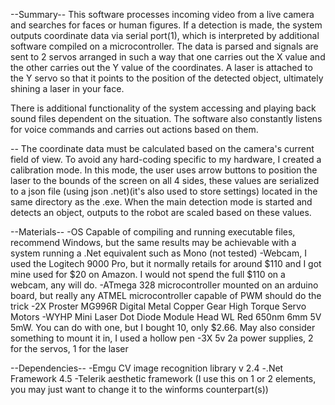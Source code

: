 --Summary-- This software processes incoming video from a live camera and searches for faces or human figures. If a detection is made, the system outputs coordinate data via serial port(1), which is interpreted by additional software compiled on a microcontroller. The data is parsed and signals are sent to 2 servos arranged in such a way that one carries out the X value and the other carries out the Y value of the coordinates. A laser is attached to the Y servo so that it points to the position of the detected object, ultimately shining a laser in your face.

There is additional functionality of the system accessing and playing back sound files dependent on the situation. The software also constantly listens for voice commands and carries out actions based on them.

-- The coordinate data must be calculated based on the camera's current field of view. To avoid any hard-coding specific to my hardware, I created a calibration mode. In this mode, the user uses arrow buttons to position the laser to the bounds of the screen on all 4 sides, these values are serialized to a json file (using json .net)(it's also used to store settings) located in the same directory as the .exe. When the main detection mode is started and detects an object, outputs to the robot are scaled based on these values.

--Materials-- -OS Capable of compiling and running executable files, recommend Windows, but the same results may be achievable with a system running a .Net equivalent such as Mono (not tested) -Webcam, I used the Logitech 9000 Pro, but it normally retails for around $110 and I got mine used for $20 on Amazon. I would not spend the full $110 on a webcam, any will do. -ATmega 328 microcontroller mounted on an arduino board, but really any ATMEL microcontroller capable of PWM should do the trick -2X Proster MG996R Digital Metal Copper Gear High Torque Servo Motors -WYHP Mini Laser Dot Diode Module Head WL Red 650nm 6mm 5V 5mW. You can do with one, but I bought 10, only $2.66. May also consider something to mount it in, I used a hollow pen -3X 5v 2a power supplies, 2 for the servos, 1 for the laser

--Dependencies-- -Emgu CV image recognition library v 2.4 -.Net Framework 4.5 -Telerik aesthetic framework (I use this on 1 or 2 elements, you may just want to change it to the winforms counterpart(s))

